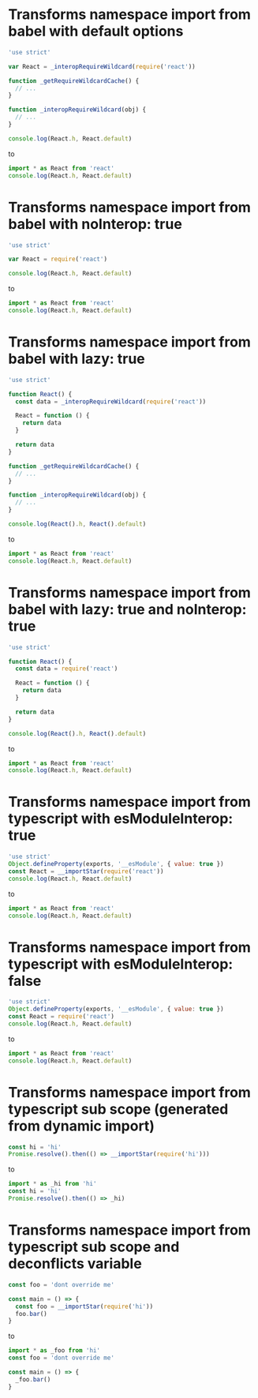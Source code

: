 # Transforms namespace import from babel with default options

```js
'use strict'

var React = _interopRequireWildcard(require('react'))

function _getRequireWildcardCache() {
  // ...
}

function _interopRequireWildcard(obj) {
  // ...
}

console.log(React.h, React.default)
```

to

```js
import * as React from 'react'
console.log(React.h, React.default)
```

# Transforms namespace import from babel with noInterop: true

```js
'use strict'

var React = require('react')

console.log(React.h, React.default)
```

to

```js
import * as React from 'react'
console.log(React.h, React.default)
```

# Transforms namespace import from babel with lazy: true

```js
'use strict'

function React() {
  const data = _interopRequireWildcard(require('react'))

  React = function () {
    return data
  }

  return data
}

function _getRequireWildcardCache() {
  // ...
}

function _interopRequireWildcard(obj) {
  // ...
}

console.log(React().h, React().default)
```

to

```js
import * as React from 'react'
console.log(React.h, React.default)
```

# Transforms namespace import from babel with lazy: true and noInterop: true

```js
'use strict'

function React() {
  const data = require('react')

  React = function () {
    return data
  }

  return data
}

console.log(React().h, React().default)
```

to

```js
import * as React from 'react'
console.log(React.h, React.default)
```

# Transforms namespace import from typescript with esModuleInterop: true

```js
'use strict'
Object.defineProperty(exports, '__esModule', { value: true })
const React = __importStar(require('react'))
console.log(React.h, React.default)
```

to

```js
import * as React from 'react'
console.log(React.h, React.default)
```

# Transforms namespace import from typescript with esModuleInterop: false

```js
'use strict'
Object.defineProperty(exports, '__esModule', { value: true })
const React = require('react')
console.log(React.h, React.default)
```

to

```js
import * as React from 'react'
console.log(React.h, React.default)
```

# Transforms namespace import from typescript sub scope (generated from dynamic import)

```js
const hi = 'hi'
Promise.resolve().then(() => __importStar(require('hi')))
```

to

```js
import * as _hi from 'hi'
const hi = 'hi'
Promise.resolve().then(() => _hi)
```

# Transforms namespace import from typescript sub scope and deconflicts variable

```js
const foo = 'dont override me'

const main = () => {
  const foo = __importStar(require('hi'))
  foo.bar()
}
```

to

```js
import * as _foo from 'hi'
const foo = 'dont override me'

const main = () => {
  _foo.bar()
}
```
